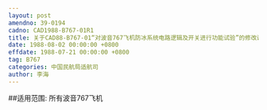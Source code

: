 ```yaml
---
layout: post
amendno: 39-0194
cadno: CAD1988-B767-01R1
title: 关于CAD88-B767-01“对波音767飞机防冰系统电路逻辑及开关进行功能试验”的修改说明
date: 1988-08-02 00:00:00 +0800
effdate: 1988-07-21 00:00:00 +0800
tag: B767
categories: 中国民航局适航司
author: 李海
---
```


##适用范围:
所有波音767飞机

